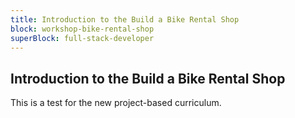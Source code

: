 ```yaml
---
title: Introduction to the Build a Bike Rental Shop
block: workshop-bike-rental-shop
superBlock: full-stack-developer
---
```


## Introduction to the Build a Bike Rental Shop

This is a test for the new project-based curriculum.
